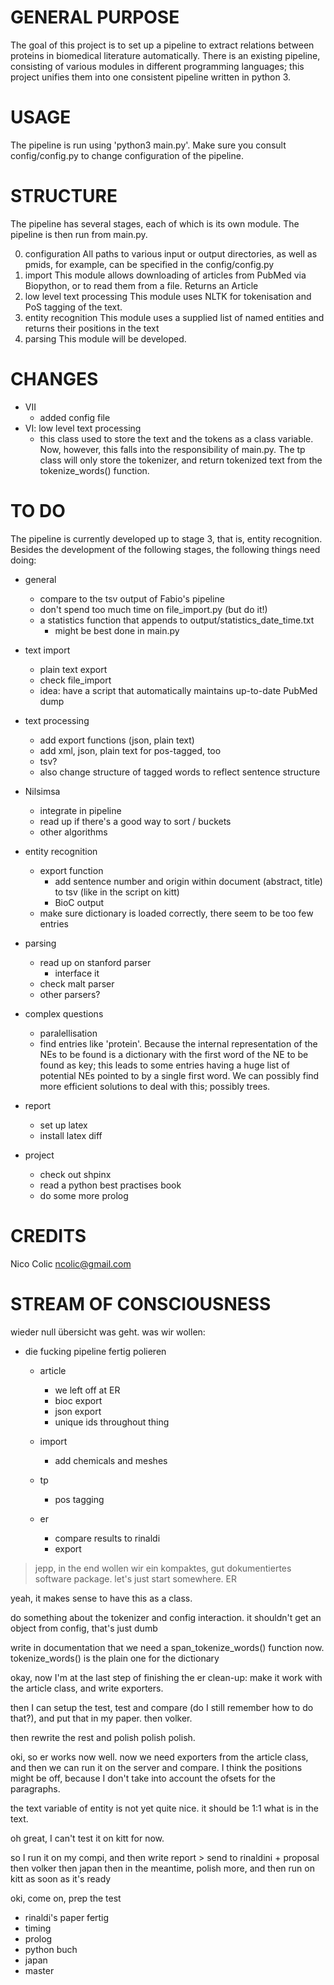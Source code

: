 GENERAL PURPOSE
===============
The goal of this project is to set up a pipeline to extract relations between proteins in biomedical literature automatically. There is an existing pipeline, consisting of various modules in different programming languages; this project unifies them into one consistent pipeline written in python 3.

USAGE
=====
The pipeline is run using 'python3 main.py'. Make sure you consult config/config.py to change configuration of the pipeline.


STRUCTURE
=========
The pipeline has several stages, each of which is its own module. The pipeline is then run from main.py.

0. configuration
	All paths to various input or output directories, as well as pmids, for example, can be specified in the config/config.py
1. import
	This module allows downloading of articles from PubMed via Biopython, or to read them from a file. Returns an Article
2. low level text processing
	This module uses NLTK for tokenisation and PoS tagging of the text.
3. entity recognition
	This module uses a supplied list of named entities and returns their positions in the text
4. parsing
	This module will be developed.

CHANGES
=======
* VII
	* added config file
* VI: low level text processing
	* this class used to store the text and the tokens as a class variable. Now, however, this falls into the responsibility of main.py. The tp class will only store the tokenizer, and return tokenized text from the tokenize_words() function.


TO DO
=====
The pipeline is currently developed up to stage 3, that is, entity recognition. Besides the development of the following stages, the following things need doing:

* general
	* compare to the tsv output of Fabio's pipeline
	* don't spend too much time on file_import.py (but do it!)
	* a statistics function that appends to output/statistics_date_time.txt
		* might be best done in main.py

* text import
	* plain text export
	* check file_import
	* idea: have a script that automatically maintains up-to-date PubMed dump
	
* text processing
	* add export functions (json, plain text)
	* add xml, json, plain text for pos-tagged, too
	* tsv?
	* also change structure of tagged words to reflect sentence structure
	
* Nilsimsa
	* integrate in pipeline
	* read up if there's a good way to sort / buckets
	* other algorithms
	
* entity recognition
	* export function
		* add sentence number and origin within document (abstract, title) to tsv (like in the script on kitt)
		* BioC output
	* make sure dictionary is loaded correctly, there seem to be too few entries
	
* parsing
	* read up on stanford parser
		* interface it
	* check malt parser
	* other parsers?
	
* complex questions
	* paralellisation
	* find entries like 'protein'. Because the internal representation of the NEs to be found is a dictionary with the first word of the NE to be found as key; this leads to some entries having a huge list of potential NEs pointed to by a single first word. We can possibly find more efficient solutions to deal with this; possibly trees.

* report
	* set up latex
	* install latex diff
	
* project
	* check out shpinx
	* read a python best practises book
	* do some more prolog


CREDITS
=======
Nico Colic
ncolic@gmail.com

STREAM OF CONSCIOUSNESS
=======================

wieder null übersicht was geht. was wir wollen:
* die fucking pipeline fertig polieren
	* article
		* we left off at ER
		* bioc export
		* json export
		* unique ids throughout thing
		
	* import
		* add chemicals and meshes
	
	* tp
		* pos tagging
	
	* er
		* compare results to rinaldi
		* export
		
		
> jepp, in the end wollen wir ein kompaktes, gut dokumentiertes software package.
let's just start somewhere. ER

yeah, it makes sense to have this as a class.


do something about the tokenizer and config interaction. it shouldn't get an object from config, that's just dumb


write in documentation that we need a span_tokenize_words() function now. tokenize_words() is the plain one for the dictionary

okay, now I'm at the last step of finishing the er clean-up: make it work with the article class, and 
write exporters.

then I can setup the test, test and compare (do I still remember how to do that?), and put that in my paper. then volker.

then rewrite the rest and polish polish polish.


oki, so er works now well. now we need exporters from the article class, and then we can run it on the server and compare. I think the positions might be off, because I don't take into account the ofsets for the paragraphs.


the text variable of entity is not yet quite nice. it should be 1:1 what is in the text.

oh great, I can't test it on kitt for now.

so I run it on my compi, and then write report > send to rinaldini + proposal
then volker
then japan
then
in the meantime, polish more, and then run on kitt as soon as it's ready


oki, come on, prep the test



* rinaldi's paper fertig
* timing
* prolog
* python buch
* japan
* master
